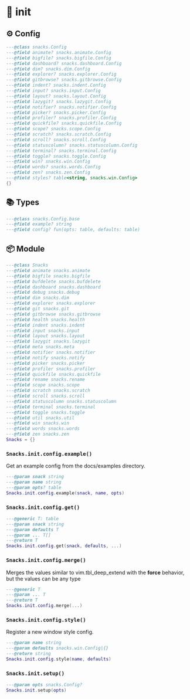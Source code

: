 # 🍿 init

<!-- docgen -->

## ⚙️ Config

```lua
---@class snacks.Config
---@field animate? snacks.animate.Config
---@field bigfile? snacks.bigfile.Config
---@field dashboard? snacks.dashboard.Config
---@field dim? snacks.dim.Config
---@field explorer? snacks.explorer.Config
---@field gitbrowse? snacks.gitbrowse.Config
---@field indent? snacks.indent.Config
---@field input? snacks.input.Config
---@field layout? snacks.layout.Config
---@field lazygit? snacks.lazygit.Config
---@field notifier? snacks.notifier.Config
---@field picker? snacks.picker.Config
---@field profiler? snacks.profiler.Config
---@field quickfile? snacks.quickfile.Config
---@field scope? snacks.scope.Config
---@field scratch? snacks.scratch.Config
---@field scroll? snacks.scroll.Config
---@field statuscolumn? snacks.statuscolumn.Config
---@field terminal? snacks.terminal.Config
---@field toggle? snacks.toggle.Config
---@field win? snacks.win.Config
---@field words? snacks.words.Config
---@field zen? snacks.zen.Config
---@field styles? table<string, snacks.win.Config>
{}
```

## 📚 Types

```lua
---@class snacks.Config.base
---@field example? string
---@field config? fun(opts: table, defaults: table)
```

## 📦 Module

```lua
---@class Snacks
---@field animate snacks.animate
---@field bigfile snacks.bigfile
---@field bufdelete snacks.bufdelete
---@field dashboard snacks.dashboard
---@field debug snacks.debug
---@field dim snacks.dim
---@field explorer snacks.explorer
---@field git snacks.git
---@field gitbrowse snacks.gitbrowse
---@field health snacks.health
---@field indent snacks.indent
---@field input snacks.input
---@field layout snacks.layout
---@field lazygit snacks.lazygit
---@field meta snacks.meta
---@field notifier snacks.notifier
---@field notify snacks.notify
---@field picker snacks.picker
---@field profiler snacks.profiler
---@field quickfile snacks.quickfile
---@field rename snacks.rename
---@field scope snacks.scope
---@field scratch snacks.scratch
---@field scroll snacks.scroll
---@field statuscolumn snacks.statuscolumn
---@field terminal snacks.terminal
---@field toggle snacks.toggle
---@field util snacks.util
---@field win snacks.win
---@field words snacks.words
---@field zen snacks.zen
Snacks = {}
```

### `Snacks.init.config.example()`

Get an example config from the docs/examples directory.

```lua
---@param snack string
---@param name string
---@param opts? table
Snacks.init.config.example(snack, name, opts)
```

### `Snacks.init.config.get()`

```lua
---@generic T: table
---@param snack string
---@param defaults T
---@param ... T[]
---@return T
Snacks.init.config.get(snack, defaults, ...)
```

### `Snacks.init.config.merge()`

Merges the values similar to vim.tbl_deep_extend with the **force** behavior,
but the values can be any type

```lua
---@generic T
---@param ... T
---@return T
Snacks.init.config.merge(...)
```

### `Snacks.init.config.style()`

Register a new window style config.

```lua
---@param name string
---@param defaults snacks.win.Config|{}
---@return string
Snacks.init.config.style(name, defaults)
```

### `Snacks.init.setup()`

```lua
---@param opts snacks.Config?
Snacks.init.setup(opts)
```
